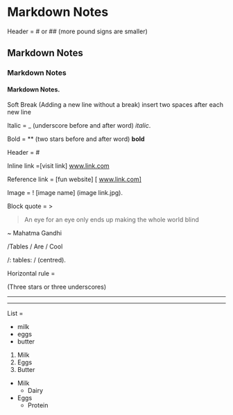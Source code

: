 # Markdown Notes

Header = # or ## (more pound signs are smaller)
## Markdown Notes
### Markdown Notes
#### Markdown Notes. 
Soft Break (Adding a new line without a break) insert two spaces after each new line

Italic = _ (underscore before and after word) _italic_. 

Bold = ** (two stars before and after word) **bold**

Header = #


Inline link =[visit link] www.link.com

Reference link = [fun website] [ www.link.com]

Image = ! [image name] (image link.jpg). 

Block quote = >

> An eye for an eye only ends up making the whole world blind

~ Mahatma Gandhi

/Tables / Are / Cool

/: tables: / (centred). 

Horizontal rule =

(Three stars or three underscores)

***

___
List =
* milk
* eggs
* butter

1. Milk
2. Eggs
3. Butter

* Milk
	* Dairy
* Eggs
	* Protein
